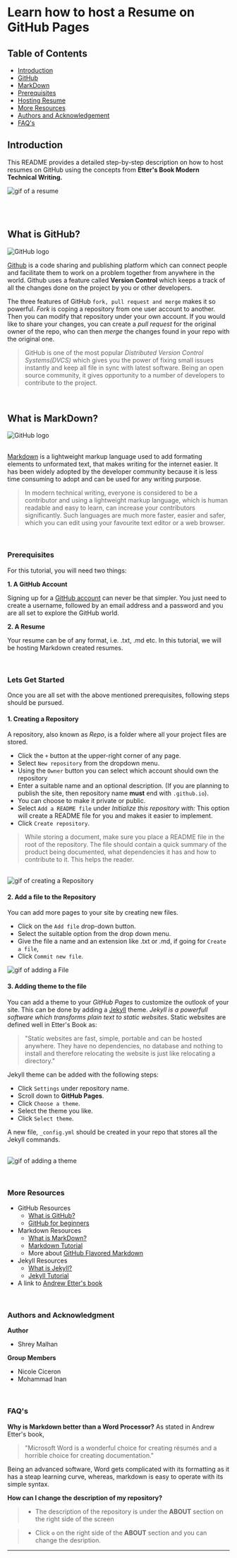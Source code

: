 # Learn how to host a Resume on GitHub Pages

## Table of Contents
* [Introduction](#introduction)
* [GitHub](#what-is-github) 
* [MarkDown](#what-is-markdown)
* [Prerequisites](#prerequisites)
* [Hosting Resume](#lets-get-started)
* [More Resources](#more-resources) 
* [Authors and Acknowledgement](#authors-and-acknowledgment)
* [FAQ's](#faqs)
## Introduction
This README provides a detailed step-by-step description on how to host resumes on GitHub using the concepts from **Etter's Book  Modern Technical Writing.**

<img  src="gifs/resume.gif" alt="gif of a resume">

<br> <br>
## What is GitHub?

<img  src="gifs/gitLogopng.png" alt="GitHub logo">

[Github](https://www.youtube.com/watch?v=w3jLJU7DT5E&ab_channel=GitHub) is a code sharing and publishing platform which can connect people and facilitate them to work on a problem together from anywhere in the world. Github uses a feature called **Version Control** which keeps a track of all the changes done on the project by you or other developers.

The three features of GitHub `fork, pull request and merge` makes it so powerful. *Fork* is coping a repository from one user account to another. Then you can modify that repository under your own account. If you would like to share your changes, you can create a *pull request* for the original owner of the repo, who can then *merge* the changes found in your repo with the original one. 

> GitHub is one of the most popular *Distributed Version Control Systems(DVCS)* which gives you the power of fixing small issues instantly and keep all file in sync with latest software. 
>Being an open source community, it gives opportunity to a number of developers  to contribute to the project.

</br>

## What is MarkDown?

<img src="gifs/markdown.gif" alt="GitHub logo">

</br>[Markdown](https://www.youtube.com/watch?v=f49LJV1i-_w&ab_channel=Codecademy) is a lightweight markup language used to add formating elements to unformated text, that makes writing for the internet easier. It has been widely adopted by the developer community because it is less time consuming to adopt and can be used for any writing purpose. 

> In modern technical writing, everyone is considered to be a contributor and using a lightweight markup language, which is human readable and easy to learn, can increase your contributors significantly. 
Such languages are much more faster, easier and safer, which you can edit using your favourite text editor or a web browser.


<br>

### Prerequisites

For this tutorial, you will need two things:

**1. A GitHub Account**

Signing up for a [GitHub account](https://github.com/) can never be that simpler. You just need to create a username, followed by an email address and a password and you are all set to explore the GitHub world.

**2. A Resume**

Your resume can be of any format, i.e. .txt, .md etc. In this tutorial, we will be hosting Markdown created resumes.

<br>

### Lets Get Started

Once you are all set with the above mentioned prerequisites, following steps should be pursued. 

#### 1. Creating a Repository
A repository, also known as *Repo*, is a folder where all your project files are stored.

* Click the `+` button at the upper-right corner of any page. 
* Select `New repository` from the dropdown menu.
* Using the `Owner` button you can select which account should own the repository
* Enter a suitable name and an optional description. (If you are planning to publish the site, then repository name **must** end with `.github.io`).
* You can choose to make it private or public.
* Select `Add a README file` under *Initialize this repository with:* This option will create a README file for you and makes it easier to implement.
* Click `Create repository`.

> While storing a document, make sure you place a README file in the root of the repository. The file should contain a quick summary of the product being documented, what dependencies it has and how to contribute to it.
> This helps the reader.

<br>
<img  src="gifs/createRepo.gif" alt="gif of creating a Repository">


#### 2. Add a file to the Repository
You can add more pages to your site by creating new files.
* Click on the `Add file` drop-down button.
* Select the suitable option from the drop down menu. 
* Give the file a name and an extension like .txt or .md, if going for `Create a file`, 
* Click `Commit new file`.

<img src="gifs/createFile.gif" alt="gif of adding a File"> 


#### 3. Adding theme to the file
You can add a theme to your *GitHub Pages* to customize the outlook of your site. This can be done by adding a [Jekyll](https://docs.github.com/en/free-pro-team@latest/github/working-with-github-pages/about-github-pages-and-jekyll) theme.
*Jekyll is a powerfull software which transforms plain text to static websites*. Static websites are defined well in Etter's Book as:
> "Static websites are fast, simple, portable and can be hosted anywhere. They have no dependencies, no database and nothing to install and therefore relocating the website is just like relocating a directory."

Jekyll theme can be added with the following steps:  

* Click `Settings` under repository name.
* Scroll down to **GitHub Pages**.
* Click `Choose a theme`.
* Select the theme you like.
* Click `Select theme`.

A new file, `_config.yml` should be created in your repo that stores all the Jekyll commands. 

<br> <img src="gifs/theme.gif" alt="gif of adding a theme"> 

<br>


### More Resources
* GitHub Resources
    * [What is GitHub?](https://www.youtube.com/watch?v=w3jLJU7DT5E&ab_channel=GitHub)
    * [GitHub for beginners](https://readwrite.com/2013/09/30/understanding-github-a-journey-for-beginners-part-1/)
* Markdown Resources
    * [What is MarkDown?](https://www.youtube.com/watch?v=f49LJV1i-_w&ab_channel=Codecademy)
    * [Markdown Tutorial](https://www.markdowntutorial.com/)
    * More about [GitHub Flavored Markdown](https://github.github.com/gfm/)
* Jekyll Resources
    * [What is Jekyll?](https://www.youtube.com/watch?v=T1itpPvFWHI&list=PLLAZ4kZ9dFpOPV5C5Ay0pHaa0RJFhcmcB&ab_channel=MikeDane)
    * [Jekyll Tutorial](https://www.youtube.com/playlist?list=PLLAZ4kZ9dFpOPV5C5Ay0pHaa0RJFhcmcB)
* A link to [Andrew Etter's book](https://www.amazon.ca/Modern-Technical-Writing-Introduction-Documentation-ebook/dp/B01A2QL9SS)


<br>

### Authors and Acknowledgment

**Author**
* Shrey Malhan

**Group Members**
* Nicole Ciceron
* Mohammad Inan

<br>

### FAQ's
**Why is Markdown better than a Word Processor?**
As stated in Andrew Etter's book, 
> "Microsoft Word is a wonderful choice for creating résumés and a horrible
choice for creating documentation."

Being an advanced software, Word gets complicated with its formatting as it has a steap learning curve, whereas, markdown is easy to operate with its simple syntax.



**How can I change the description of my repository?**

> * The description of the repository is under the **ABOUT** section on the right side of the screen 

> * Click `⚙️` on the right side of the **ABOUT** section and you can change the desription.

---


